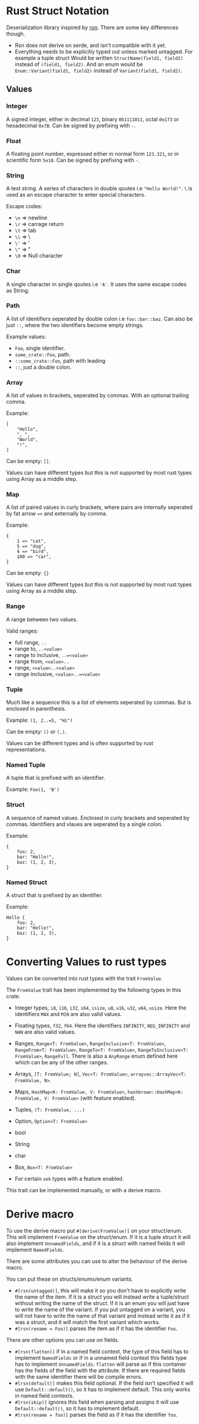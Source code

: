 # Rust Struct Notation
Deserialization library inspired by [ron](https://github.com/ron-rs/ron). There are some key differences though. 

 - Rsn does not derive on serde, and isn't compatible with it yet. 
 - Everything needs to be explicitly typed out unless marked untagged. For example a tuple struct Would be written `StructName(field1, field2)` instead of `(field1, field2)`. And an enum would be `Enum::Variant(field1, field2)` instead of `Variant(field1, field2)`.
## Values

### Integer
A signed integer, either in decimal `123`, binary `0b1111011`, octal `0o173` or hexadecimal `0x7B`. Can be signed by prefixing with `-`.

### Float
A floating point number, expressed either in normal form `123.321`, or in scientific form `5e10`. Can be signed by prefixing with `-`.

### String
A text string. A series of characters in double qoutes i.e `"Hello World!"`. `\` is used as an escape character to enter special characters.

Escape codes:
 - `\n` => newline
 - `\r` => carrage return
 - `\t` => tab
 - `\\` => \
 - `\'` => '
 - `\"` => "
 - `\0` => Null character

### Char
A single character in single qoutes i.e `'A'`. It uses the same escape codes as String.

### Path
A list of identifiers seperated by double colon i.e `foo::bar::baz`. Can also be just `::`, where the two identifiers become empty strings.

Example values:
 - `Foo`, single identifier.
 - `some_crate::Foo`, path.
 - `::some_crate::Foo`, path with leading
 - `::`, just a double colon.

### Array
A list of values in brackets, seperated by commas. With an optional trailing comma.

Example:
```
[
    "Hello",
    ", ",
    "World",
    "!",
]
```

Can be empty: `[]`.

Values can have different types but this is not supported by most rust types using Array as a middle step.

### Map
A list of paired values in curly brackets, where pairs are internally seperated by fat arrow `=>` and externally by comma.

Example:
```
{
    1 => "cat",
    5 => "dog",
    4 => "bird",
    100 => "car",
}
```

Can be empty: `{}`

Values can have different types but this is not supported by most rust types using Array as a middle step.

### Range
A range between two values.

Valid ranges:
 - full range, `..`
 - range to, `..<value>`
 - range to inclusive, `..=<value>`
 - range from, `<value>..`
 - range, `<value>..<value>`
 - range inclusive, `<value>..=<value>`


### Tuple
Much like a sequence this is a list of elements seperated by commas. But is enclosed in parenthesis.

Example: `(1, 2..=5, "Hi")`

Can be empty: `()` or `(,)`.

Values can be different types and is often supported by rust representations.

### Named Tuple
A tuple that is prefixed with an identifier.

Example: `Foo(1, 'B')`

### Struct
A sequence of named values. Enclosed in curly brackets and seperated by commas. Identifiers and vlaues are seperated by a single colon.

Example:
```
{
    foo: 2,
    bar: "Hello!",
    baz: (1, 2, 3),
}
```

### Named Struct
A struct that is prefixed by an identifier.

Example:
```
Hello {
    foo: 2,
    bar: "Hello!",
    baz: (1, 2, 3),
}
```

# Converting Values to rust types
Values can be converted into rust types with the trait `FromValue`.

The `FromValue` trait has been implemented by the following types in this crate.
 - Integer types, `i8`, `i16`, `i32`, `i64`, `isize`, `u8`, `u16`, `u32`, `u64`, `usize`. Here the identifiers `MAX` and `MIN` are also valid values.

 - Floating types, `f32`, `f64`. Here the identifiers `INFINITY`, `NEG_INFINITY` and `NAN` are also valid values.

 - Ranges, `Range<T: FromValue>`, `RangeInclusive<T: FromValue>`, `RangeFrom<T: FromValue>`, `RangeTo<T: FromValue>`, `RangeToInclusive<T: FromValue>`, `RangeFull`. There is also a `AnyRange` enum defined here which can be any of the other ranges.

 - Arrays, `[T: FromValue; N]`, `Vec<T: FromValue>`, `arrayvec::ArrayVec<T: FromValue, N>`.

 - Maps, `HashMap<K: FromValue, V: FromValue>`, `hashbrown::HashMap<K: FromValue, V: FromValue>` (with feature enabled).

 - Tuples, `(T: FromValue, ...)`

 - Option, `Option<T: FromValue>`

 - bool

 - String

 - char

 - Box, `Box<T: FromValue>`

 - For certain `vek` types with a feature enabled.

This trait can be implemented manually, or with a derive macro.

# Derive macro

To use the derive macro put `#[derive(FromValue)]` on your struct/enum. This will implement `FromValue` on the struct/enum. If it is a tuple struct it will also implement `UnnamedFields`, and if it is a struct with named fields it will implement `NamedFields`.

There are some attributes you can use to alter the behaviour of the derive macro.

You can put these on structs/enums/enum variants.
 - `#[rsn(untagged)]`, this will make it so you don't have to explicitly write the name of the item. If it is a struct you will instead write a tuple/struct without writing the name of the struct. If it is an enum you will just have to write the name of the variant. If you put untagged on a variant, you will not have to write the name of that variant and instead write it as if it was a struct, and it will match the first variant which works.
 - `#[rsn(rename = Foo)]` parses the item as if it has the identifier `Foo`.

There are other options you can use on fields.
 - `#[rsn(flatten)]` if in a named field context, the type of this field has to implement `NamedFields` or if in a unnamed field context this fields type has to implement `UnnamedFields`. `flatten` will parse as if this container has the fields of the field with the attribute. If there are required fields with the same identifier there will be compile errors.
 - `#[rsn(default)]` makes this field optional. If the field isn't specified it will use `Default::default()`, so it has to implement default. This only works in named field contexts.
 - `#[rsn(skip)]` ignores this field when parsing and assigns it will use `Default::default()`, so it has to implement default.
 - `#[rsn(rename = foo)]` parses the field as if it has the identifier `foo`.